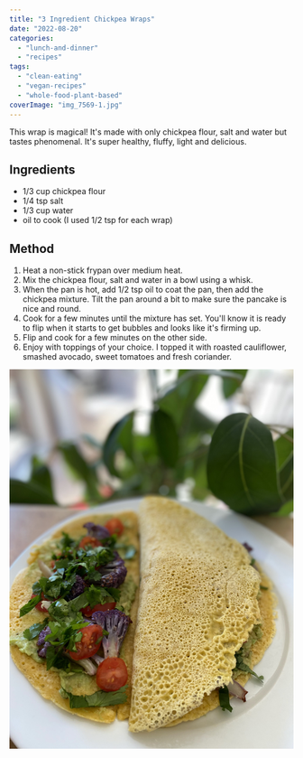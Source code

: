 ```yaml
---
title: "3 Ingredient Chickpea Wraps"
date: "2022-08-20"
categories: 
  - "lunch-and-dinner"
  - "recipes"
tags: 
  - "clean-eating"
  - "vegan-recipes"
  - "whole-food-plant-based"
coverImage: "img_7569-1.jpg"
---
```


This wrap is magical! It's made with only chickpea flour, salt and water but tastes phenomenal. It's super healthy, fluffy, light and delicious.

## Ingredients

- 1/3 cup chickpea flour
- 1/4 tsp salt
- 1/3 cup water
- oil to cook (I used 1/2 tsp for each wrap)

## Method

1. Heat a non-stick frypan over medium heat.
2. Mix the chickpea flour, salt and water in a bowl using a whisk.
3. When the pan is hot, add 1/2 tsp oil to coat the pan, then add the chickpea mixture. Tilt the pan around a bit to make sure the pancake is nice and round.
4. Cook for a few minutes until the mixture has set. You'll know it is ready to flip when it starts to get bubbles and looks like it's firming up.
5. Flip and cook for a few minutes on the other side.
6. Enjoy with toppings of your choice. I topped it with roasted cauliflower, smashed avocado, sweet tomatoes and fresh coriander.

![](images/img_7569.jpg)
